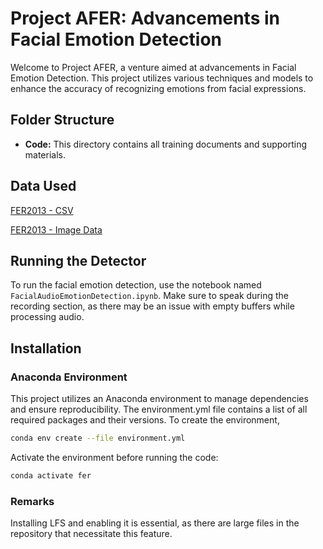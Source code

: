 # Project AFER: Advancements in Facial Emotion Detection

Welcome to Project AFER, a venture aimed at advancements in Facial Emotion Detection. This project utilizes various techniques and models to enhance the accuracy of recognizing emotions from facial expressions.

## Folder Structure
  
- **Code:** This directory contains all training documents and supporting materials.

## Data Used

[FER2013 - CSV](https://www.kaggle.com/datasets/nicolejyt/facialexpressionrecognition)

[FER2013 - Image Data](https://www.kaggle.com/datasets/msambare/fer2013)
## Running the Detector

To run the facial emotion detection, use the notebook named `FacialAudioEmotionDetection.ipynb`. Make sure to speak during the recording section, as there may be an issue with empty buffers while processing audio.

## Installation
### Anaconda Environment
This project utilizes an Anaconda environment to manage dependencies and ensure reproducibility. The environment.yml file contains a list of all required packages and their versions. To create the environment, 

```bash
conda env create --file environment.yml
```
Activate the environment before running the code:
```bash
conda activate fer
```

### Remarks
Installing LFS and enabling it is essential, as there are large files in the repository that necessitate this feature.

